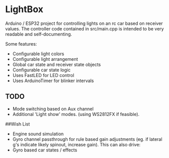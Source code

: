 # LightBox
Arduino / ESP32 project for controlling lights on an rc car based on receiver values. 
The controller code contained in src/main.cpp is intended to be very readable and self-documenting.

Some features: 

- Configurable light colors
- Configurable light arrangement
- Global car state and receiver state objects
- Configurable car state logic
- Uses FastLED for LED control
- Uses ArduinoTimer for blinker intervals


## TODO

- Mode switching based on Aux channel
- Additional 'Light show' modes. (using WS2812FX if feasible). 

##Wish List

- Engine sound simulation
- Gyro channel passthrough for rule based gain adjustments (eg. if lateral g's indicate likely spinout, increase gain). This can also drive:
- Gyro based car states / effects
